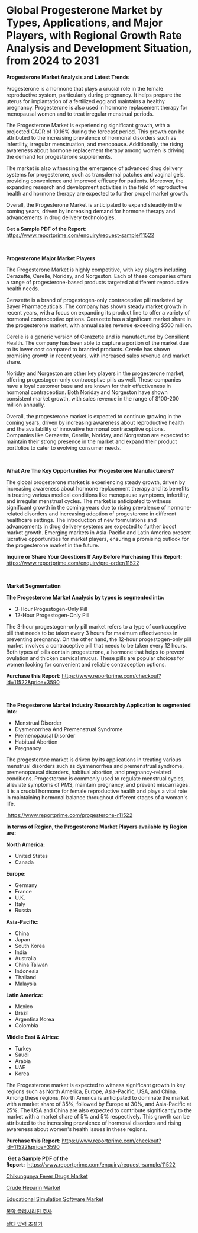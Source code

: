 <p><h1>Global Progesterone Market by Types, Applications, and Major Players, with Regional Growth Rate Analysis and Development Situation, from 2024 to 2031</h1></p><p><strong>Progesterone Market Analysis and Latest Trends</strong></p>
<p><p>Progesterone is a hormone that plays a crucial role in the female reproductive system, particularly during pregnancy. It helps prepare the uterus for implantation of a fertilized egg and maintains a healthy pregnancy. Progesterone is also used in hormone replacement therapy for menopausal women and to treat irregular menstrual periods.</p><p>The Progesterone Market is experiencing significant growth, with a projected CAGR of 10.16% during the forecast period. This growth can be attributed to the increasing prevalence of hormonal disorders such as infertility, irregular menstruation, and menopause. Additionally, the rising awareness about hormone replacement therapy among women is driving the demand for progesterone supplements.</p><p>The market is also witnessing the emergence of advanced drug delivery systems for progesterone, such as transdermal patches and vaginal gels, providing convenience and improved efficacy for patients. Moreover, the expanding research and development activities in the field of reproductive health and hormone therapy are expected to further propel market growth.</p><p>Overall, the Progesterone Market is anticipated to expand steadily in the coming years, driven by increasing demand for hormone therapy and advancements in drug delivery technologies.</p></p>
<p><strong>Get a Sample PDF of the Report:&nbsp;</strong> <a href="https://www.reportprime.com/enquiry/request-sample/11522">https://www.reportprime.com/enquiry/request-sample/11522</a></p>
<p>&nbsp;</p>
<p><strong>Progesterone Major Market Players</strong></p>
<p><p>The Progesterone Market is highly competitive, with key players including Cerazette, Cerelle, Noriday, and Norgeston. Each of these companies offers a range of progesterone-based products targeted at different reproductive health needs.</p><p>Cerazette is a brand of progestogen-only contraceptive pill marketed by Bayer Pharmaceuticals. The company has shown steady market growth in recent years, with a focus on expanding its product line to offer a variety of hormonal contraceptive options. Cerazette has a significant market share in the progesterone market, with annual sales revenue exceeding $500 million.</p><p>Cerelle is a generic version of Cerazette and is manufactured by Consilient Health. The company has been able to capture a portion of the market due to its lower cost compared to branded products. Cerelle has shown promising growth in recent years, with increased sales revenue and market share.</p><p>Noriday and Norgeston are other key players in the progesterone market, offering progestogen-only contraceptive pills as well. These companies have a loyal customer base and are known for their effectiveness in hormonal contraception. Both Noriday and Norgeston have shown consistent market growth, with sales revenue in the range of $100-200 million annually.</p><p>Overall, the progesterone market is expected to continue growing in the coming years, driven by increasing awareness about reproductive health and the availability of innovative hormonal contraceptive options. Companies like Cerazette, Cerelle, Noriday, and Norgeston are expected to maintain their strong presence in the market and expand their product portfolios to cater to evolving consumer needs.</p></p>
<p>&nbsp;</p>
<p><strong>What Are The Key Opportunities For Progesterone Manufacturers?</strong></p>
<p><p>The global progesterone market is experiencing steady growth, driven by increasing awareness about hormone replacement therapy and its benefits in treating various medical conditions like menopause symptoms, infertility, and irregular menstrual cycles. The market is anticipated to witness significant growth in the coming years due to rising prevalence of hormone-related disorders and increasing adoption of progesterone in different healthcare settings. The introduction of new formulations and advancements in drug delivery systems are expected to further boost market growth. Emerging markets in Asia-Pacific and Latin America present lucrative opportunities for market players, ensuring a promising outlook for the progesterone market in the future.</p></p>
<p><strong>Inquire or Share Your Questions If Any Before Purchasing This Report:</strong> <a href="https://www.reportprime.com/enquiry/pre-order/11522">https://www.reportprime.com/enquiry/pre-order/11522</a></p>
<p>&nbsp;</p>
<p><strong>Market Segmentation</strong></p>
<p><strong>The Progesterone Market Analysis by types is segmented into:</strong></p>
<p><ul><li>3-Hour Progestogen-Only Pill</li><li>12-Hour Progestogen-Only Pill</li></ul></p>
<p><p>The 3-hour progestogen-only pill market refers to a type of contraceptive pill that needs to be taken every 3 hours for maximum effectiveness in preventing pregnancy. On the other hand, the 12-hour progestogen-only pill market involves a contraceptive pill that needs to be taken every 12 hours. Both types of pills contain progesterone, a hormone that helps to prevent ovulation and thicken cervical mucus. These pills are popular choices for women looking for convenient and reliable contraception options.</p></p>
<p><strong>Purchase this Report:&nbsp;</strong><a href="https://www.reportprime.com/checkout?id=11522&price=3590">https://www.reportprime.com/checkout?id=11522&price=3590</a></p>
<p>&nbsp;</p>
<p><strong>The Progesterone Market Industry Research by Application is segmented into:</strong></p>
<p><ul><li>Menstrual Disorder</li><li>Dysmenorrhea And Premenstrual Syndrome</li><li>Premenopausal Disorder</li><li>Habitual Abortion</li><li>Pregnancy</li></ul></p>
<p><p>The progesterone market is driven by its applications in treating various menstrual disorders such as dysmenorrhea and premenstrual syndrome, premenopausal disorders, habitual abortion, and pregnancy-related conditions. Progesterone is commonly used to regulate menstrual cycles, alleviate symptoms of PMS, maintain pregnancy, and prevent miscarriages. It is a crucial hormone for female reproductive health and plays a vital role in maintaining hormonal balance throughout different stages of a woman's life.</p></p>
<p><a href="https://www.reportprime.com/progesterone-r11522">&nbsp;https://www.reportprime.com/progesterone-r11522</a></p>
<p><strong>In terms of Region, the Progesterone Market Players available by Region are:</strong></p>
<p>
    <p> <strong> North America: </strong>
        <ul>
            <li>United States</li>
            <li>Canada</li>
        </ul>
        </p> 
    <p> <strong> Europe: </strong>
        <ul>
            <li>Germany</li>
            <li>France</li>
            <li>U.K.</li>
            <li>Italy</li>
            <li>Russia</li>
        </ul>
        </p> 
    <p> <strong> Asia-Pacific: </strong>
        <ul>
            <li>China</li>
            <li>Japan</li>
            <li>South Korea</li>
            <li>India</li>
            <li>Australia</li>
            <li>China Taiwan</li>
            <li>Indonesia</li>
            <li>Thailand</li>
            <li>Malaysia</li>
        </ul>
        </p> 
    <p> <strong> Latin America: </strong>
        <ul>
            <li>Mexico</li>
            <li>Brazil</li>
            <li>Argentina Korea</li>
            <li>Colombia</li>
        </ul>
        </p> 
    <p> <strong> Middle East & Africa: </strong>
        <ul>
            <li>Turkey</li>
            <li>Saudi</li>
            <li>Arabia</li>
            <li>UAE</li>
            <li>Korea</li>
        </ul>
    </p>
    </p>
<p><p>The Progesterone market is expected to witness significant growth in key regions such as North America, Europe, Asia-Pacific, USA, and China. Among these regions, North America is anticipated to dominate the market with a market share of 35%, followed by Europe at 30%, and Asia-Pacific at 25%. The USA and China are also expected to contribute significantly to the market with a market share of 5% and 5% respectively. This growth can be attributed to the increasing prevalence of hormonal disorders and rising awareness about women's health issues in these regions.</p></p>
<p><strong>Purchase this Report: </strong><a href="https://www.reportprime.com/checkout?id=11522&price=3590">https://www.reportprime.com/checkout?id=11522&price=3590</a></p>
<p>&nbsp;<strong>Get a Sample PDF of the Report:&nbsp;&nbsp;</strong><a href="https://www.reportprime.com/enquiry/request-sample/11522">https://www.reportprime.com/enquiry/request-sample/11522</a></p>
<p><strong></strong></p>
<p><p><a href="https://github.com/hrhzhypq19/Market-Research-Report-List-1/blob/main/chikungunya-fever-drugs-market.md">Chikungunya Fever Drugs Market</a></p><p><a href="https://github.com/CliffMedina6/Market-Research-Report-List-6/blob/main/crude-heparin-market.md">Crude Heparin Market</a></p><p><a href="https://medium.com/@foxworth8231/educational-simulation-software-market-research-report-exploring-market-size-and-revenue-analysis-a6bbc45e0dbd">Educational Simulation Software Market</a></p><p><a href="https://medium.com/@carlosdytouglas8907667/%EA%B8%80%EB%A1%9C%EB%B2%8C-%ED%99%94%ED%95%A9%EB%AC%BC-%EA%B8%88%EC%96%B5%EB%A0%A4%EC%8B%A0-%EC%A3%BC%EC%82%AC-%EC%82%B0%EC%97%85-%EC%A2%85%EB%A5%98-%EC%9A%A9%EB%8F%84-%EC%8B%9C%EC%9E%A5-%EC%B0%B8%EA%B0%80%EC%9E%90-%EC%A7%80%EC%97%AD%EB%B3%84-%EC%84%B1%EC%9E%A5-%EB%B6%84%EC%84%9D-%EB%B0%8F-%EB%AF%B8%EB%9E%98-%EC%8B%9C%EB%82%98%EB%A6%AC%EC%98%A4-2024-2031-9bc0b767dce2">복합 글리시리진 주사</a></p><p><a href="https://medium.com/@hossainvi014/%EA%B8%80%EB%A1%9C%EB%B2%8C-%EC%A0%88%EB%8C%80%EC%95%95%EB%A0%A5-%EC%A1%B0%EC%A0%88%EA%B8%B0-%EC%82%B0%EC%97%85-%EC%97%B0%EA%B5%AC-%EB%B3%B4%EA%B3%A0%EC%84%9C-%EA%B2%BD%EC%9F%81-%ED%99%98%EA%B2%BD-%EC%8B%9C%EC%9E%A5-%EA%B7%9C%EB%AA%A8-%EC%A7%80%EC%97%AD-%EC%83%81%ED%83%9C-%EB%B0%8F-%EC%A0%84%EB%A7%9D-%EC%98%88%EC%B8%A1-2024-2031-b977c0f3e3db">절대 압력 조절기</a></p></p>